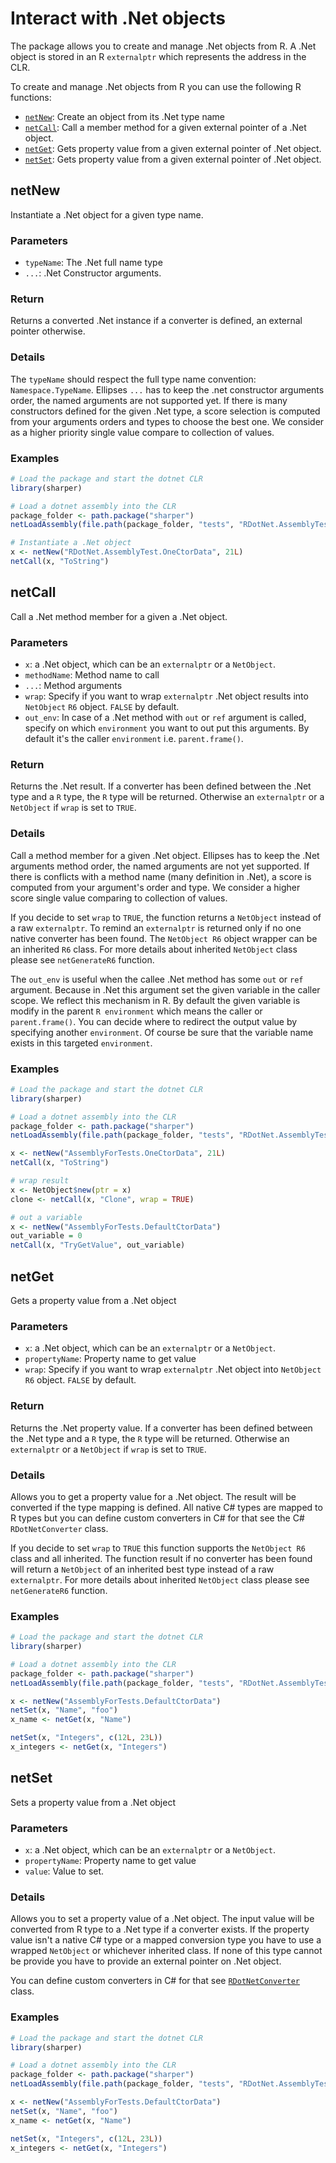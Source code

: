 # Interact with .Net objects

The package allows you to create and manage .Net objects from R. A .Net object is stored in an R `externalptr` which represents the address in the CLR. 

To create and manage .Net objects from R you can use the following R functions:

* [`netNew`](#netNew): Create an object from its .Net type name
* [`netCall`](#netCall): Call a member method for a given external pointer of a .Net object.
* [`netGet`](#netGet): Gets property value from a given external pointer of .Net object.
* [`netSet`](#netSet): Gets property value from a given external pointer of .Net object.

## netNew

Instantiate a .Net object for a given type name.

### Parameters

- `typeName`: The .Net full name type
- `...`: .Net Constructor arguments.

### Return

Returns a converted .Net instance if a converter is defined, an external pointer otherwise.

### Details

The `typeName` should respect the full type name convention: `Namespace.TypeName`. Ellipses `...` has to keep the .net constructor arguments order, the named arguments are not supported yet. If there is many constructors defined for the given .Net type, a score selection is computed from your arguments orders and types to choose the best one. We consider as a higher priority single value compare to collection of values.

### Examples

```R
# Load the package and start the dotnet CLR
library(sharper)

# Load a dotnet assembly into the CLR
package_folder <- path.package("sharper")
netLoadAssembly(file.path(package_folder, "tests", "RDotNet.AssemblyTest.dll"))

# Instantiate a .Net object
x <- netNew("RDotNet.AssemblyTest.OneCtorData", 21L)
netCall(x, "ToString")
```



## netCall

Call a .Net method member for a given a .Net object.

### Parameters

- `x`: a .Net object, which can be an `externalptr` or a `NetObject`.
- `methodName`: Method name to call
- `...`: Method arguments
- `wrap`: Specify if you want to wrap `externalptr` .Net object results into `NetObject` `R6` object. `FALSE` by default.
- `out_env`: In case of a .Net method with `out` or `ref` argument is called, specify on which `environment` you want to out put this arguments. By default it's the caller `environment` i.e. `parent.frame()`.

### Return

Returns the .Net result. If a converter has been defined between the .Net type and a `R` type, the `R` type will be returned. Otherwise an `externalptr` or a `NetObject` if `wrap` is set to `TRUE`.

### Details

Call a method member for a given .Net object. Ellipses has to keep the .Net arguments method order, the named arguments are not yet supported. If there is conflicts with a method name (many definition in .Net), a score is computed from your argument's order and type. We consider a higher score single value comparing to collection of values.

If you decide to set `wrap` to `TRUE`, the function returns a `NetObject` instead of a raw `externalptr`. To remind an `externalptr` is returned only if no one native converter has been found. The `NetObject R6` object wrapper can be an inherited `R6` class. For more details about inherited `NetObject` class please see `netGenerateR6` function. 

The `out_env` is useful when the callee .Net method has some `out` or `ref` argument. Because in .Net this argument set the given variable in the caller scope. We reflect this mechanism in R. By default the given variable is modify in the parent `R environment` which means the caller or `parent.frame()`. You can decide where to redirect the output value by specifying another `environment`. Of course be sure that the variable name exists in this targeted `environment`.

### Examples

```R
# Load the package and start the dotnet CLR
library(sharper)

# Load a dotnet assembly into the CLR
package_folder <- path.package("sharper")
netLoadAssembly(file.path(package_folder, "tests", "RDotNet.AssemblyTest.dll"))

x <- netNew("AssemblyForTests.OneCtorData", 21L)
netCall(x, "ToString")

# wrap result
x <- NetObject$new(ptr = x)
clone <- netCall(x, "Clone", wrap = TRUE)

# out a variable
x <- netNew("AssemblyForTests.DefaultCtorData")
out_variable = 0
netCall(x, "TryGetValue", out_variable)
```



## netGet

Gets a property value from a .Net object

### Parameters

- `x`: a .Net object, which can be an `externalptr` or a `NetObject`.
- `propertyName`: Property name to get value
- `wrap`: Specify if you want to wrap `externalptr` .Net object into `NetObject` `R6` object. `FALSE` by default.

### Return

Returns the .Net property value. If a converter has been defined between the .Net type and a `R` type, the `R` type will be returned. Otherwise an `externalptr` or a `NetObject` if `wrap` is set to `TRUE`.

### Details

Allows you to get a property value for a .Net object. The result will be converted if the type mapping is defined. All native C# types are mapped to R types but you can define custom converters in C# for that see the C# `RDotNetConverter` class.

If you decide to set `wrap` to `TRUE` this function supports the `NetObject R6` class and all inherited. The function result if no converter has been found will return a `NetObject` of an inherited best type instead of a raw `externalptr`. For more details about inherited `NetObject` class please see `netGenerateR6` function.

### Examples

```R
# Load the package and start the dotnet CLR
library(sharper)

# Load a dotnet assembly into the CLR
package_folder <- path.package("sharper")
netLoadAssembly(file.path(package_folder, "tests", "RDotNet.AssemblyTest.dll"))

x <- netNew("AssemblyForTests.DefaultCtorData")
netSet(x, "Name", "foo")
x_name <- netGet(x, "Name")

netSet(x, "Integers", c(12L, 23L))
x_integers <- netGet(x, "Integers")
```



## netSet

Sets a property value from a .Net object

### Parameters

- `x`: a .Net object, which can be an `externalptr` or a `NetObject`.
- `propertyName`: Property name to get value
- `value`: Value to set.

### Details

Allows you to set a property value of a .Net object. The input value will be converted from R type to a .Net type if a converter exists. If the property value isn't a native C# type or a mapped conversion type you have to use a wrapped `NetObject` or whichever inherited class. If none of this type cannot be provide you have to provide an external pointer on .Net object. 

You can define custom converters in C# for that see [`RDotNetConverter`](https://github.com/fdieulle/sharper/blob/master/docs/custom-converters.md) class.

### Examples

```R
# Load the package and start the dotnet CLR
library(sharper)

# Load a dotnet assembly into the CLR
package_folder <- path.package("sharper")
netLoadAssembly(file.path(package_folder, "tests", "RDotNet.AssemblyTest.dll"))

x <- netNew("AssemblyForTests.DefaultCtorData")
netSet(x, "Name", "foo")
x_name <- netGet(x, "Name")

netSet(x, "Integers", c(12L, 23L))
x_integers <- netGet(x, "Integers")
```





